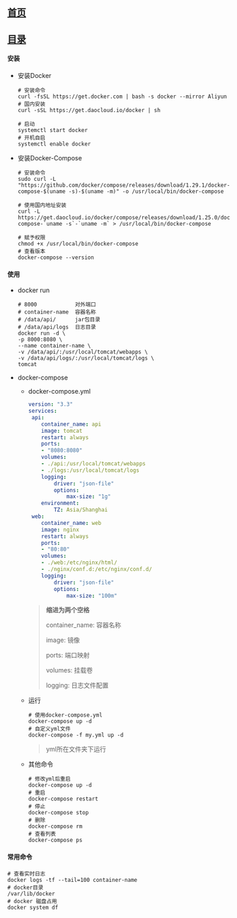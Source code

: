 ## [首页](/notes/index.md)

## [目录](index.md)


#### 安装

+ 安装Docker

  ```shell
  # 安装命令
  curl -fsSL https://get.docker.com | bash -s docker --mirror Aliyun
  # 国内安装
  curl -sSL https://get.daocloud.io/docker | sh
  
  # 启动
  systemctl start docker
  # 开机自启
  systemctl enable docker
  ```

  

+ 安装Docker-Compose

  ```shell
  # 安装命令
  sudo curl -L "https://github.com/docker/compose/releases/download/1.29.1/docker-compose-$(uname -s)-$(uname -m)" -o /usr/local/bin/docker-compose 
  
  # 使用国内地址安装
  curl -L https://get.daocloud.io/docker/compose/releases/download/1.25.0/docker-compose-`uname -s`-`uname -m` > /usr/local/bin/docker-compose
  
  # 赋予权限
  chmod +x /usr/local/bin/docker-compose
  # 查看版本
  docker-compose --version
  ```

  

#### 使用

+ docker run

  ```shell
  # 8000            对外端口
  # container-name  容器名称
  # /data/api/      jar包目录
  # /data/api/logs  日志目录
  docker run -d \
  -p 8000:8080 \
  --name container-name \
  -v /data/api/:/usr/local/tomcat/webapps \
  -v /data/api/logs/:/usr/local/tomcat/logs \
  tomcat
  ```

  

+ docker-compose

  + docker-compose.yml

    ```yaml
    version: "3.3"
    services:
     api:
        container_name: api
        image: tomcat
        restart: always
        ports:
        - "8080:8080"
        volumes:
        - ./api:/usr/local/tomcat/webapps
        - ./logs:/usr/local/tomcat/logs
        logging:
            driver: "json-file"
            options:
                max-size: "1g"
        environment:
            TZ: Asia/Shanghai
     web:
        container_name: web
        image: nginx
        restart: always
        ports:
        - "80:80"
        volumes:
        - ./web:/etc/nginx/html/
        - ./nginx/conf.d:/etc/nginx/conf.d/
        logging:
            driver: "json-file"
            options:
                max-size: "100m"
    ```

    > **缩进为两个空格**
    >
    > container_name: 容器名称
    >
    > image: 镜像
    >
    > ports: 端口映射
    >
    > volumes: 挂载卷
    >
    > logging: 日志文件配置

  + 运行

    ```shell
    # 使用docker-compose.yml
    docker-compose up -d
    # 自定义yml文件
    docker-compose -f my.yml up -d
    ```

    > yml所在文件夹下运行

  + 其他命令

    ```shell
    # 修改yml后重启
    docker-compose up -d
    # 重启
    docker-compose restart
    # 停止
    docker-compose stop
    # 删除
    docker-compose rm
    # 查看列表
    docker-compose ps
    ```

#### 常用命令

```shell
# 查看实时日志
docker logs -tf --tail=100 container-name
# docker目录
/var/lib/docker
# docker 磁盘占用
docker system df
```



